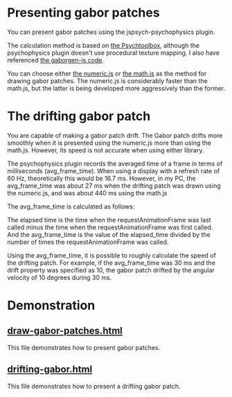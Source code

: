 # Presenting gabor patches

You can present gabor patches using the jspsych-psychophysics plugin.

The calculation method is based on [the Psychtoolbox](http://psychtoolbox.org/), although the psychophysics plugin doesn't use procedural texture mapping. I also have referenced [the gaborgen-js code](https://github.com/jtth/gaborgen-js).

You can choose either [the numeric.js](https://github.com/sloisel/numeric) or [the math.js](https://mathjs.org/) as the method for drawing gabor patches. The numeric.js is considerably faster than the math.js, but the latter is being developed more aggressively than the former.


# The drifting gabor patch

You are capable of making a gabor patch drift. The Gabor patch drifts more smoothly when it is presented using the numeric.js more than using the math.js. However, its speed is not accurate when using either library.

The psychophysics plugin records the averaged time of a frame in terms of milliseconds (avg_frame_time). When using a display with a refresh rate of 60 Hz, theoretically this would be 16.7 ms. However, in my PC, the avg_frame_time was about 27 ms when the drifting patch was drawn using the numeric.js, and was about 440 ms using the math.js

The avg_frame_time is calculated as follows:

The elapsed time is the time when the requestAnimationFrame was last called minus the time when the requestAnimationFrame was first called. And the avg_frame_time is the value of the elapsed_time divided by the number of times the requestAnimationFrame was called.

Using the avg_frame_time, it is possible to roughly calculate the speed of the drifting patch. For example, if the avg_frame_time was 30 ms and the drift property was specified as 10, the gabor patch drifted by the angular velocity of 10 degrees during 30 ms.

# Demonstration

## [draw-gabor-patches.html](https://www.hes.kyushu-u.ac.jp/~kurokid/jspsychophysics/demos/draw-gabor-patches.html)

This file demonstrates how to present gabor patches. 

## [drifting-gabor.html](https://www.hes.kyushu-u.ac.jp/~kurokid/jspsychophysics/demos/drifting-gabor.html)

This file demonstrates how to present a drifting gabor patch. 
